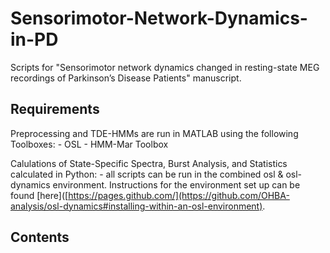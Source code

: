 # Sensorimotor-Network-Dynamics-in-PD
Scripts for "Sensorimotor network dynamics changed in resting-state MEG recordings of Parkinson’s Disease Patients" manuscript.


## Requirements

Preprocessing and TDE-HMMs are run in MATLAB using the following Toolboxes:
    - OSL
    - HMM-Mar Toolbox
    
Calulations of State-Specific Spectra, Burst Analysis, and Statistics calculated in Python:
    - all scripts can be run in the combined osl & osl-dynamics environment. 
      Instructions for the environment set up can be found [here]([https://pages.github.com/](https://github.com/OHBA-analysis/osl-dynamics#installing-within-an-osl-environment).


## Contents
